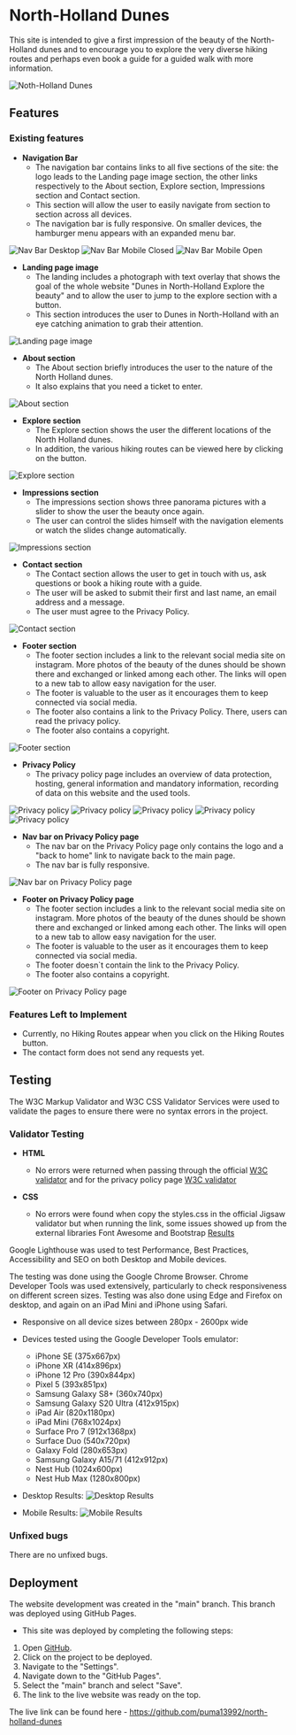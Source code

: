 # North-Holland Dunes

This site is intended to give a first impression of the beauty of the North-Holland dunes and to encourage you to explore the very diverse hiking routes and perhaps even book a guide for a guided walk with more information.

![Noth-Holland Dunes](assets/images/readme/mock-up-screens.JPG)

## Features

### Existing features

- __Navigation Bar__
  - The navigation bar contains links to all five sections of the site: the logo leads to the Landing page image section, the other links respectively to the About section, Explore section, Impressions section and Contact section.
  - This section will allow the user to easily navigate from section to section across all devices.
  - The navigation bar is fully responsive. On smaller devices, the hamburger menu appears with an expanded menu bar.

![Nav Bar Desktop](assets/images/readme/screenshot-navigation-bar.JPG)
![Nav Bar Mobile Closed](assets/images/readme/screenshot-mobile-menu-closed.JPG)
![Nav Bar Mobile Open](assets/images/readme/screenshot-mobile-menu-open.JPG)

- __Landing page image__
  - The landing includes a photograph with text overlay that shows the goal of the whole website "Dunes in North-Holland Explore the beauty" and to allow the user to jump to the explore section with a button.
  - This section introduces the user to Dunes in North-Holland with an eye catching animation to grab their attention.

![Landing page image](assets/images/readme/screenshot-home-banner.JPG)

- __About section__
  - The About section briefly introduces the user to the nature of the North Holland dunes.
  - It also explains that you need a ticket to enter.

![About section](assets/images/readme/screenshot-about-section.JPG)

- __Explore section__
  - The Explore section shows the user the different locations of the North Holland dunes.
  - In addition, the various hiking routes can be viewed here by clicking on the button.

![Explore section](assets/images/readme/screenshot-hiking-routes.JPG)

- __Impressions section__
  - The impressions section shows three panorama pictures with a slider to show the user the beauty once again.
  - The user can control the slides himself with the navigation elements or watch the slides change automatically.

![Impressions section](assets/images/readme/screenshot-contact-section.JPG)

- __Contact section__
  - The Contact section allows the user to get in touch with us, ask questions or book a hiking route with a guide.
  - The user will be asked to submit their first and last name, an email address and a message.
  - The user must agree to the Privacy Policy.

![Contact section](assets/images/readme/screenshot-contact-section.JPG)

- __Footer section__
  - The footer section includes a link to the relevant social media site on instagram. More photos of the beauty of the dunes should be shown there and exchanged or linked among each other. The links will open to a new tab to allow easy navigation for the user.
  - The footer is valuable to the user as it encourages them to keep connected via social media.
  - The footer also contains a link to the Privacy Policy. There, users can read the privacy policy.
  - The footer also contains a copyright.

![Footer section](assets/images/readme/screenshot-footer.JPG)

- __Privacy Policy__
  - The privacy policy page includes an overview of data protection, hosting, general information and mandatory information, recording of data on this website and the used tools.

![Privacy policy](assets/images/readme/screenshot-privacy-policy-1.JPG)
![Privacy policy](assets/images/readme/screenshot-privacy-policy-2.JPG)
![Privacy policy](assets/images/readme/screenshot-privacy-policy-3.JPG)
![Privacy policy](assets/images/readme/screenshot-privacy-policy-4.JPG)
![Privacy policy](assets/images/readme/screenshot-privacy-policy-5.JPG)

- __Nav bar on Privacy Policy page__
  - The nav bar on the Privacy Policy page only contains the logo and a "back to home" link to navigate back to the main page.
  - The nav bar is fully responsive.

![Nav bar on Privacy Policy page](assets/images/readme/screenshot-navigation-bar-privacy-policy.JPG)

- __Footer on Privacy Policy page__
  - The footer section includes a link to the relevant social media site on instagram. More photos of the beauty of the dunes should be shown there and exchanged or linked among each other. The links will open to a new tab to allow easy navigation for the user.
  - The footer is valuable to the user as it encourages them to keep connected via social media.
  - The footer doesn`t contain the link to the Privacy Policy.
  - The footer also contains a copyright.

![Footer on Privacy Policy page](assets/images/readme/screenshot-footer-privacy-policy.JPG)

### Features Left to Implement

- Currently, no Hiking Routes appear when you click on the Hiking Routes button.
- The contact form does not send any requests yet.

## Testing

The W3C Markup Validator and W3C CSS Validator Services were used to validate the pages to ensure there were no syntax errors in the project.

### Validator Testing

- __HTML__
  - No errors were returned when passing through the official [W3C validator](https://validator.w3.org/nu/?showsource=yes&doc=https%3A%2F%2Fpuma13992.github.io%2Fnorth-holland-dunes%2F) and for the privacy policy page [W3C validator](https://validator.w3.org/nu/?showsource=yes&doc=https%3A%2F%2Fpuma13992.github.io%2Fnorth-holland-dunes%2Fprivacy.html)

- __CSS__
  - No errors were found when copy the styles.css in the official Jigsaw validator but when running the link, some issues showed up from the external libraries Font Awesome and Bootstrap [Results](https://jigsaw.w3.org/css-validator/validator?uri=https%3A%2F%2Fpuma13992.github.io%2Fnorth-holland-dunes%2Findex.html&profile=css3svg&usermedium=all&warning=1&vextwarning=&lang=de)

Google Lighthouse was used to test Performance, Best Practices, Accessibility and SEO on both Desktop and Mobile devices.

The testing was done using the Google Chrome Browser. Chrome Developer Tools was used extensively, particularly to check responsiveness on different screen sizes. Testing was also done using Edge and Firefox on desktop, and again on an iPad Mini and iPhone using Safari.

- Responsive on all device sizes between 280px - 2600px wide
- Devices tested using the Google Developer Tools emulator:
  - iPhone SE (375x667px)
  - iPhone XR (414x896px)
  - iPhone 12 Pro (390x844px)
  - Pixel 5 (393x851px)
  - Samsung Galaxy S8+ (360x740px)
  - Samsung Galaxy S20 Ultra (412x915px)
  - iPad Air (820x1180px)
  - iPad Mini (768x1024px)
  - Surface Pro 7 (912x1368px)
  - Surface Duo (540x720px)
  - Galaxy Fold (280x653px)
  - Samsung Galaxy A15/71 (412x912px)
  - Nest Hub (1024x600px)
  - Nest Hub Max (1280x800px)

- Desktop Results:
  ![Desktop Results](assets/images/readme/screenshot-desktop-lighthouse.JPG)
- Mobile Results:
  ![Mobile Results](assets/images/readme/screenshot-mobile-lighthouse.JPG)

### Unfixed bugs

There are no unfixed bugs.

## Deployment

The website development was created in the "main" branch. This branch was deployed using GitHub Pages.

- This site was deployed by completing the following steps:

1. Open [GitHub](https://github.com/).
2. Click on the project to be deployed.
3. Navigate to the "Settings".
4. Navigate down to the "GitHub Pages".
5. Select the "main" branch and select "Save".
6. The link to the live website was ready on the top.

The live link can be found here - https://github.com/puma13992/north-holland-dunes

